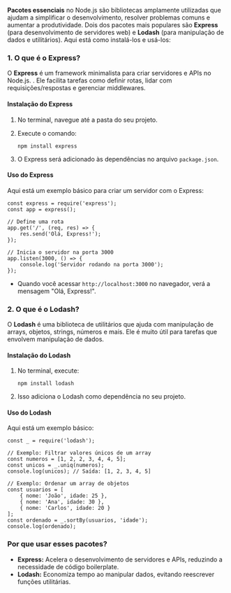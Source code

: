 **Pacotes essenciais** no Node.js são bibliotecas amplamente utilizadas que ajudam a simplificar o desenvolvimento, resolver problemas comuns e aumentar a produtividade. Dois dos pacotes mais populares são **Express** (para desenvolvimento de servidores web) e **Lodash** (para manipulação de dados e utilitários). Aqui está como instalá-los e usá-los:

### **1. O que é o Express?**
O **Express** é um framework minimalista para criar servidores e APIs no Node.js. . Ele facilita tarefas como definir rotas, lidar com requisições/respostas e gerenciar middlewares.

#### **Instalação do Express**
1. No terminal, navegue até a pasta do seu projeto.
2. Execute o comando:

    ```
    npm install express
    ```

3. O Express será adicionado às dependências no arquivo `package.json`.
#### **Uso do Express**
Aqui está um exemplo básico para criar um servidor com o Express:

```
const express = require('express');
const app = express();

// Define uma rota
app.get('/', (req, res) => {
    res.send('Olá, Express!');
});

// Inicia o servidor na porta 3000
app.listen(3000, () => {
    console.log('Servidor rodando na porta 3000');
});
```

- Quando você acessar `http://localhost:3000` no navegador, verá a mensagem "Olá, Express!".
### **2. O que é o Lodash?**
O **Lodash** é uma biblioteca de utilitários que ajuda com manipulação de arrays, objetos, strings, números e mais. Ele é muito útil para tarefas que envolvem manipulação de dados.

#### **Instalação do Lodash**
1. No terminal, execute:

    ```
    npm install lodash
    ```

2. Isso adiciona o Lodash como dependência no seu projeto.
#### **Uso do Lodash**
Aqui está um exemplo básico:

```
const _ = require('lodash');

// Exemplo: Filtrar valores únicos de um array
const numeros = [1, 2, 2, 3, 4, 4, 5];
const unicos = _.uniq(numeros);
console.log(unicos); // Saída: [1, 2, 3, 4, 5]

// Exemplo: Ordenar um array de objetos
const usuarios = [
    { nome: 'João', idade: 25 },
    { nome: 'Ana', idade: 30 },
    { nome: 'Carlos', idade: 20 }
];
const ordenado = _.sortBy(usuarios, 'idade');
console.log(ordenado);
```

### **Por que usar esses pacotes?**

- **Express:** Acelera o desenvolvimento de servidores e APIs, reduzindo a necessidade de código boilerplate.
- **Lodash:** Economiza tempo ao manipular dados, evitando reescrever funções utilitárias.

